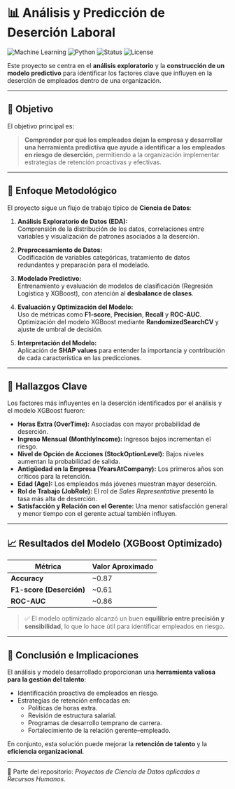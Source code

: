 
# 📊 Análisis y Predicción de Deserción Laboral
![Machine Learning](https://img.shields.io/badge/Machine-Learning-orange) ![Python](https://img.shields.io/badge/Python-3.10-blue) ![Status](https://img.shields.io/badge/Status-Active-success) ![License](https://img.shields.io/badge/License-MIT-lightgrey)  

Este proyecto se centra en el **análisis exploratorio** y la **construcción de un modelo predictivo** para identificar los factores clave que influyen en la deserción de empleados dentro de una organización.

---

## 🎯 Objetivo

El objetivo principal es:

> **Comprender por qué los empleados dejan la empresa y desarrollar una herramienta predictiva que ayude a identificar a los empleados en riesgo de deserción**, permitiendo a la organización implementar estrategias de retención proactivas y efectivas.

---

## 🔎 Enfoque Metodológico

El proyecto sigue un flujo de trabajo típico de **Ciencia de Datos**:

1. **Análisis Exploratorio de Datos (EDA):**  
   Comprensión de la distribución de los datos, correlaciones entre variables y visualización de patrones asociados a la deserción.

2. **Preprocesamiento de Datos:**  
   Codificación de variables categóricas, tratamiento de datos redundantes y preparación para el modelado.

3. **Modelado Predictivo:**  
   Entrenamiento y evaluación de modelos de clasificación (Regresión Logística y XGBoost), con atención al **desbalance de clases**.

4. **Evaluación y Optimización del Modelo:**  
   Uso de métricas como **F1-score**, **Precision**, **Recall** y **ROC-AUC**.  
   Optimización del modelo XGBoost mediante **RandomizedSearchCV** y ajuste de umbral de decisión.

5. **Interpretación del Modelo:**  
   Aplicación de **SHAP values** para entender la importancia y contribución de cada característica en las predicciones.

---

## 📌 Hallazgos Clave

Los factores más influyentes en la deserción identificados por el análisis y el modelo XGBoost fueron:

- **Horas Extra (OverTime):** Asociadas con mayor probabilidad de deserción.  
- **Ingreso Mensual (MonthlyIncome):** Ingresos bajos incrementan el riesgo.  
- **Nivel de Opción de Acciones (StockOptionLevel):** Bajos niveles aumentan la probabilidad de salida.  
- **Antigüedad en la Empresa (YearsAtCompany):** Los primeros años son críticos para la retención.  
- **Edad (Age):** Los empleados más jóvenes muestran mayor deserción.  
- **Rol de Trabajo (JobRole):** El rol de *Sales Representative* presentó la tasa más alta de deserción.  
- **Satisfacción y Relación con el Gerente:** Una menor satisfacción general y menor tiempo con el gerente actual también influyen.

---

## 📈 Resultados del Modelo (XGBoost Optimizado)

| Métrica                  | Valor Aproximado |
|--------------------------|------------------|
| **Accuracy**             | ~0.87            |
| **F1-score (Deserción)** | ~0.61            |
| **ROC-AUC**              | ~0.86            |

> ✅ El modelo optimizado alcanzó un buen **equilibrio entre precisión y sensibilidad**, lo que lo hace útil para identificar empleados en riesgo.

---

## 🏁 Conclusión e Implicaciones

El análisis y modelo desarrollado proporcionan una **herramienta valiosa para la gestión del talento**:

- Identificación proactiva de empleados en riesgo.  
- Estrategias de retención enfocadas en:  
  - Políticas de horas extra.  
  - Revisión de estructura salarial.  
  - Programas de desarrollo temprano de carrera.  
  - Fortalecimiento de la relación gerente–empleado.  

En conjunto, esta solución puede mejorar la **retención de talento** y la **eficiencia organizacional**.

---
📂 Parte del repositorio: *Proyectos de Ciencia de Datos aplicados a Recursos Humanos*.
